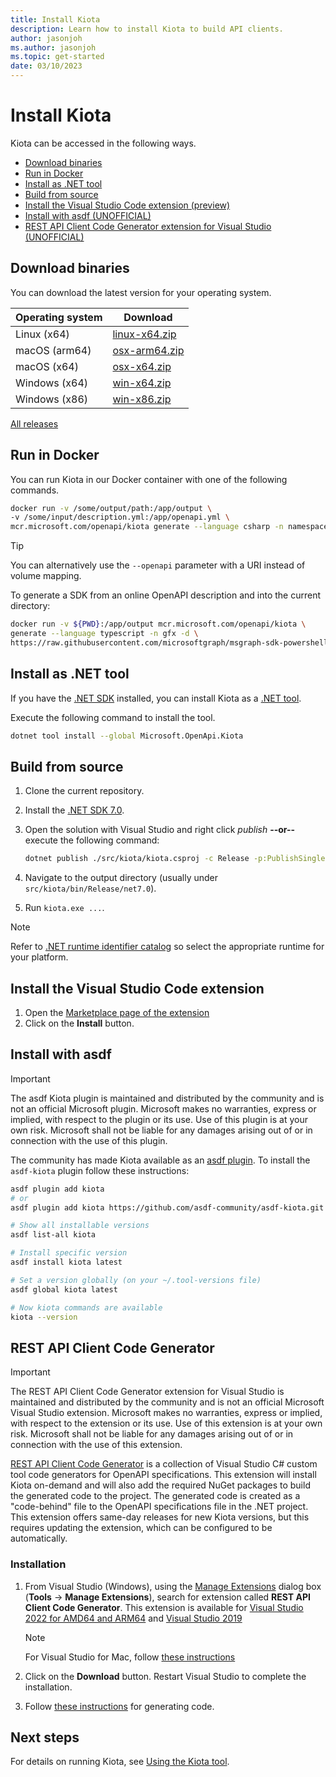 ```yaml
---
title: Install Kiota
description: Learn how to install Kiota to build API clients.
author: jasonjoh
ms.author: jasonjoh
ms.topic: get-started
date: 03/10/2023
---
```


# Install Kiota

Kiota can be accessed in the following ways.

- [Download binaries](#download-binaries)
- [Run in Docker](#run-in-docker)
- [Install as .NET tool](#install-as-net-tool)
- [Build from source](#build-from-source)
- [Install the Visual Studio Code extension (preview)](#install-the-visual-studio-code-extension)
- [Install with asdf (UNOFFICIAL)](#install-with-asdf)
- [REST API Client Code Generator extension for Visual Studio (UNOFFICIAL)](#rest-api-client-code-generator)

## Download binaries

You can download the latest version for your operating system.

| Operating system | Download                                                                                   |
|------------------|--------------------------------------------------------------------------------------------|
| Linux (x64)      | [linux-x64.zip](https://aka.ms/get/kiota/latest/linux-x64.zip) |
| macOS (arm64)    | [osx-arm64.zip](https://aka.ms/get/kiota/latest/osx-arm64.zip) |
| macOS (x64)      | [osx-x64.zip](https://aka.ms/get/kiota/latest/osx-x64.zip)     |
| Windows (x64)    | [win-x64.zip](https://aka.ms/get/kiota/latest/win-x64.zip)     |
| Windows (x86)    | [win-x86.zip](https://aka.ms/get/kiota/latest/win-x86.zip)     |

[All releases](https://github.com/microsoft/kiota/releases/latest)

## Run in Docker

You can run Kiota in our Docker container with one of the following commands.

```bash
docker run -v /some/output/path:/app/output \
-v /some/input/description.yml:/app/openapi.yml \
mcr.microsoft.com/openapi/kiota generate --language csharp -n namespace-prefix
```

> [!TIP]
> You can alternatively use the `--openapi` parameter with a URI instead of volume mapping.

To generate a SDK from an online OpenAPI description and into the current directory:

```bash
docker run -v ${PWD}:/app/output mcr.microsoft.com/openapi/kiota \
generate --language typescript -n gfx -d \
https://raw.githubusercontent.com/microsoftgraph/msgraph-sdk-powershell/dev/openApiDocs/v1.0/Mail.yml
```

## Install as .NET tool

If you have the [.NET SDK](https://dotnet.microsoft.com/download) installed, you can install Kiota as a [.NET tool](/dotnet/core/tools/global-tools).

Execute the following command to install the tool.

```bash
dotnet tool install --global Microsoft.OpenApi.Kiota
```

## Build from source

1. Clone the current repository.
1. Install the [.NET SDK 7.0](https://get.dot.net/7).
1. Open the solution with Visual Studio and right click *publish* **--or--** execute the following command:

    ```bash
    dotnet publish ./src/kiota/kiota.csproj -c Release -p:PublishSingleFile=true -r win-x64
    ```

1. Navigate to the output directory (usually under `src/kiota/bin/Release/net7.0`).
1. Run `kiota.exe ...`.

> [!NOTE]
> Refer to [.NET runtime identifier catalog](/dotnet/core/rid-catalog) so select the appropriate runtime for your platform.

## Install the Visual Studio Code extension

1. Open the [Marketplace page of the extension](https://aka.ms/kiota/extension)
1. Click on the **Install** button.

## Install with asdf

> [!IMPORTANT]
> The asdf Kiota plugin is maintained and distributed by the community and is not an official Microsoft plugin. Microsoft makes no warranties, express or implied, with respect to the plugin or its use. Use of this plugin is at your own risk. Microsoft shall not be liable for any damages arising out of or in connection with the use of this plugin.

The community has made Kiota available as an [asdf plugin](https://asdf-vm.com/manage/plugins.html). To install the `asdf-kiota` plugin follow these instructions:

```bash
asdf plugin add kiota
# or
asdf plugin add kiota https://github.com/asdf-community/asdf-kiota.git

# Show all installable versions
asdf list-all kiota

# Install specific version
asdf install kiota latest

# Set a version globally (on your ~/.tool-versions file)
asdf global kiota latest

# Now kiota commands are available
kiota --version
```

## REST API Client Code Generator

> [!IMPORTANT]
> The REST API Client Code Generator extension for Visual Studio is maintained and distributed by the community and is not an official Microsoft Visual Studio extension. Microsoft makes no warranties, express or implied, with respect to the extension or its use. Use of this extension is at your own risk. Microsoft shall not be liable for any damages arising out of or in connection with the use of this extension.

[REST API Client Code Generator](https://github.com/christianhelle/apiclientcodegen) is a collection of Visual Studio C# custom tool code generators for OpenAPI specifications. This extension will install Kiota on-demand and will also add the required NuGet packages to build the generated code to the project. The generated code is created as a "code-behind" file to the OpenAPI specifications file in the .NET project. This extension offers same-day releases for new Kiota versions, but this requires updating the extension, which can be configured to be automatically.

### Installation

1. From Visual Studio (Windows), using the [Manage Extensions](/visualstudio/ide/finding-and-using-visual-studio-extensions) dialog box (**Tools** -> **Manage Extensions**), search for extension  called **REST API Client Code Generator**. This extension is available for [Visual Studio 2022 for AMD64 and ARM64](https://marketplace.visualstudio.com/items?itemName=ChristianResmaHelle.ApiClientCodeGenerator2022) and [Visual Studio 2019](https://marketplace.visualstudio.com/items?itemName=ChristianResmaHelle.ApiClientCodeGenerator)

    > [!NOTE]
    > For Visual Studio for Mac, follow [these instructions](https://github.com/christianhelle/apiclientcodegen/blob/master/docs/VisualStudioForMac.md#installation)

1. Click on the **Download** button. Restart Visual Studio to complete the installation.

1. Follow [these instructions](https://github.com/christianhelle/apiclientcodegen/blob/master/docs/KiotaUsage.md) for generating code.

## Next steps

For details on running Kiota, see [Using the Kiota tool](using.md).
